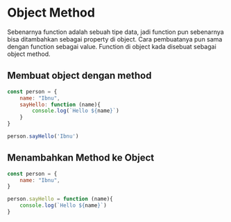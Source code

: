 # Object Method

Sebenarnya function adalah sebuah tipe data, jadi function pun sebenarnya bisa ditambahkan sebagai property di object. Cara pembuatanya pun sama dengan function sebagai value. Function di object kada disebuat sebagai object method.

## Membuat object dengan method

```js
const person = {
    name: "Ibnu",
    sayHello: function (name){
        console.log(`Hello ${name}`)
    }
}

person.sayHello('Ibnu')
```

## Menambahkan Method ke Object

```js
const person = {
    name: "Ibnu",
}

person.sayHello = function (name){
    console.log(`Hello ${name}`)
}
```